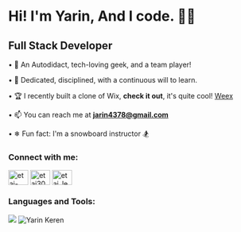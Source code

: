 <h1>Hi! I'm Yarin, And I code. 👨‍💻</h1>

<h2>Full Stack Developer</h2>

• 🧲 An Autodidact, tech-loving geek, and a team player!

• 🎯 Dedicated, disciplined, with a continuous will to learn.

• 🏆 I recently built a clone of Wix, **check it out**, it's quite cool! [Weex](https://weex.onrender.com)

• 📫 You can reach me at **jarin4378@gmail.com**

• ❄ Fun fact: I'm a snowboard instructor 🏂

<h3>Connect with me:</h3>
<p>
<a href="https://linkedin.com/in/yarinkeren" target="_blank"><img align="center" src="https://raw.githubusercontent.com/rahuldkjain/github-profile-readme-generator/master/src/images/icons/Social/linked-in-alt.svg" alt="etai-levi" height="30" width="40" /></a>
<a href="https://fb.com/yarin.keren" target="_blank"><img align="center" src="https://raw.githubusercontent.com/rahuldkjain/github-profile-readme-generator/master/src/images/icons/Social/facebook.svg" alt="etai3000" height="30" width="40" /></a>
<a href="https://instagram.com/yarin_keren" target="_blank"><img align="center" src="https://raw.githubusercontent.com/rahuldkjain/github-profile-readme-generator/master/src/images/icons/Social/instagram.svg" alt="etai_levi" height="30" width="40" /></a>
</p>

<h3>Languages and Tools:</h3>
<div align="left">
<img src="https://skillicons.dev/icons?i=js,html,css,sass,react,redux,mongodb,nodejs,angular,vite,bash,jquery,php,java,py&perline=5"/>
<img src="https://github-readme-stats.vercel.app/api/top-langs?username=YarinKeren&show_icons=true&locale=en&layout=compact" alt="Yarin Keren" />
</div>
